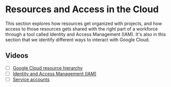 # Resources and Access in the Cloud

This section explores how resources get organized with projects, and how access to those resources gets shared with the right part of a workforce through a tool called Identity and Access Management (IAM). It's also in this section that we identify different ways to interact with Google Cloud.

## Videos

- [ ] [Google Cloud resource hierarchy](https://www.youtube.com/watch?v=t1eoWIW3z1s&t=8s)
- [ ] [Identity and Access Management (IAM)](https://www.youtube.com/watch?v=EQJTp0uu148)
- [ ] [Service accounts](https://www.youtube.com/watch?v=JulGSEycLXc)

